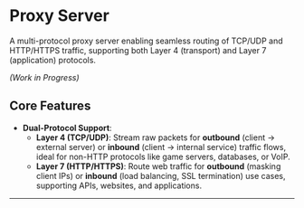 # **Proxy Server**

A multi-protocol proxy server enabling seamless routing of TCP/UDP and HTTP/HTTPS traffic, supporting both Layer 4 (transport) and Layer 7 (application) protocols. 

_(Work in Progress)_

## **Core Features**

- **Dual-Protocol Support**:
  - **Layer 4 (TCP/UDP)**: Stream raw packets for **outbound** (client → external server) or **inbound** (client → internal service) traffic flows, ideal for non-HTTP protocols like game servers, databases, or VoIP.
  - **Layer 7 (HTTP/HTTPS)**: Route web traffic for **outbound** (masking client IPs) or **inbound** (load balancing, SSL termination) use cases, supporting APIs, websites, and applications.

---
